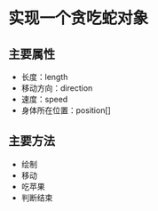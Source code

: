 # 实现一个贪吃蛇对象

## 主要属性

- 长度：length
- 移动方向：direction
- 速度：speed
- 身体所在位置：position[]


## 主要方法

- 绘制
- 移动
- 吃苹果
- 判断结束